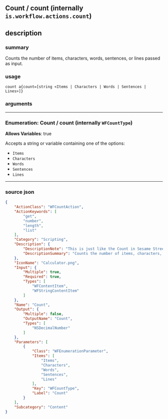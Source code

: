 
## Count / count (internally `is.workflow.actions.count`)


## description

### summary

Counts the number of items, characters, words, sentences, or lines passed as input.


### usage
```
count a{count=[string <Items | Characters | Words | Sentences | Lines>]}
```

### arguments

---

### Enumeration: Count / count (internally `WFCountType`)
**Allows Variables**: true



Accepts a string 
or variable
containing one of the options:

- `Items`
- `Characters`
- `Words`
- `Sentences`
- `Lines`

---

### source json

```json
{
	"ActionClass": "WFCountAction",
	"ActionKeywords": [
		"get",
		"number",
		"length",
		"list"
	],
	"Category": "Scripting",
	"Description": {
		"DescriptionNote": "This is just like the Count in Sesame Street, but instead of a vampire, it's a Shortcuts action.",
		"DescriptionSummary": "Counts the number of items, characters, words, sentences, or lines passed as input."
	},
	"IconName": "Calculator.png",
	"Input": {
		"Multiple": true,
		"Required": true,
		"Types": [
			"WFContentItem",
			"WFStringContentItem"
		]
	},
	"Name": "Count",
	"Output": {
		"Multiple": false,
		"OutputName": "Count",
		"Types": [
			"NSDecimalNumber"
		]
	},
	"Parameters": [
		{
			"Class": "WFEnumerationParameter",
			"Items": [
				"Items",
				"Characters",
				"Words",
				"Sentences",
				"Lines"
			],
			"Key": "WFCountType",
			"Label": "Count"
		}
	],
	"Subcategory": "Content"
}
```
